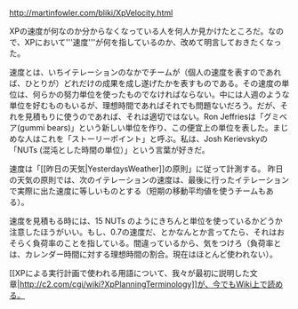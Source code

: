 http://martinfowler.com/bliki/XpVelocity.html

XPの速度が何なのか分からなくなっている人を何人か見かけたところだ。なので、XPにおいて'''速度'''が何を指しているのか、改めて明言しておきたくなった。

速度とは、いちイテレーションのなかでチームが（個人の速度を表すのであれば、ひとりが）どれだけの成果を成し遂げたかを表すものである。その速度の単位は、何らかの努力単位を使ったものでなければならない。中には人週のような単位を好むものもいるが、理想時間であればそれでも問題ないだろう。だが、それを見積もりに使うのであれば、それは適切ではない。Ron Jeffriesは「グミベア(gummi bears)」という新しい単位を作り、この便宜上の単位を表した。まじめな人はこれを「ストーリーポイント」と呼ぶ。私は、Josh Kerievskyの「NUTs (混沌とした時間の単位）」という言葉が好きだ。

速度は「[[昨日の天気|YesterdaysWeather]]の原則」に従って計測する。
昨日の天気の原則では、次のイテレーションの速度は、最後に行ったイテレーションで実際に出た速度に等しいものとする（短期の移動平均値を使うチームもある）。

速度を見積もる時には、15 NUTs のようにきちんと単位を使っているかどうか注意したほうがいい。もし、0.7の速度だ、とかなんとか言ってたら、それはおそらく負荷率のことを指している。間違っているから、気をつけろ（負荷率とは、カレンダー時間に対する理想時間の割合。現在はほとんど使われない）。

[[XPによる実行計画で使われる用語について、我々が最初に説明した文章|http://c2.com/cgi/wiki?XpPlanningTerminology]]が、今でもWiki上で読める。